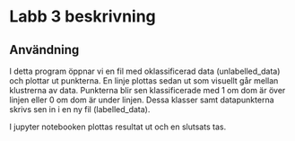 # Labb 3 beskrivning

## Användning
I detta program öppnar vi en fil med oklassificerad data (unlabelled_data) och plottar ut punkterna.
En linje plottas sedan ut som visuellt går mellan klustrerna av data. Punkterna blir sen klassificerade med 1 om dom är över linjen eller 0 om dom är under linjen. Dessa klasser samt datapunkterna skrivs sen in i en ny fil (labelled_data).

I jupyter notebooken plottas resultat ut och en slutsats tas.
